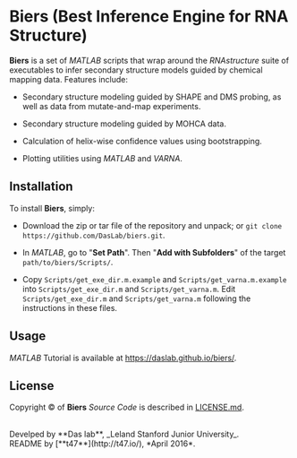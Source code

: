 # Biers (Best Inference Engine for RNA Structure)

**Biers** is a set of *MATLAB* scripts that wrap around the *RNAstructure* suite of executables to infer secondary structure models guided by chemical mapping data. Features include:

- Secondary structure modeling guided by SHAPE and DMS probing, as well as data from mutate-and-map experiments.

- Secondary structure modeling guided by MOHCA data.

- Calculation of helix-wise confidence values using bootstrapping.

- Plotting utilities using *MATLAB* and *VARNA*.


## Installation

To install **Biers**, simply:

- Download the zip or tar file of the repository and unpack; or `git clone https://github.com/DasLab/biers.git`.

- In *MATLAB*, go to "**Set Path**". Then "**Add with Subfolders**" of the target `path/to/biers/Scripts/`.

- Copy `Scripts/get_exe_dir.m.example` and `Scripts/get_varna.m.example` into `Scripts/get_exe_dir.m` and `Scripts/get_varna.m`. Edit `Scripts/get_exe_dir.m` and `Scripts/get_varna.m` following the instructions in these files.

## Usage 

*MATLAB* Tutorial is available at https://daslab.github.io/biers/.

## License

Copyright &copy; of **Biers** _Source Code_ is described in [LICENSE.md](https://github.com/DasLab/biers/blob/master/LICENSE.md).

<br/>
Develped by **Das lab**, _Leland Stanford Junior University_.
<br/>
README by [**t47**](http://t47.io/), *April 2016*.
